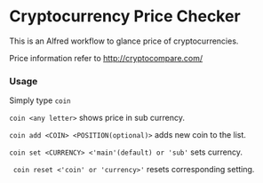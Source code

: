 # Cryptocurrency Price Checker



This is an Alfred workflow to glance price of cryptocurrencies.

Price information refer to http://cryptocompare.com/



### Usage

Simply type `coin`

`coin <any letter>` shows price in sub currency.

`coin add <COIN> <POSITION(optional)>` adds new coin to the list.

`coin set <CURRENCY> <'main'(default) or 'sub'` sets currency.

` coin reset <'coin' or 'currency>'` resets corresponding setting.